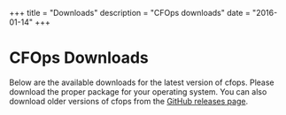+++
title = "Downloads"
description = "CFOps downloads"
date = "2016-01-14"
+++

# CFOps Downloads

Below are the available downloads for the latest version of cfops. Please
download the proper package for your operating system. You can also download
older versions of cfops from the
[GitHub releases page](https://github.com/pivotalservices/cfops/releases).

